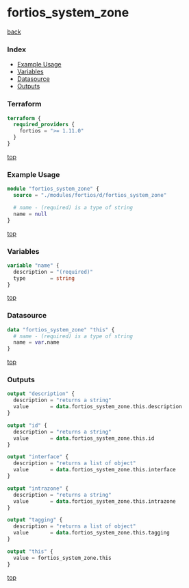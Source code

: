 # fortios_system_zone

[back](../fortios.md)

### Index

- [Example Usage](#example-usage)
- [Variables](#variables)
- [Datasource](#datasource)
- [Outputs](#outputs)

### Terraform

```terraform
terraform {
  required_providers {
    fortios = ">= 1.11.0"
  }
}
```

[top](#index)

### Example Usage

```terraform
module "fortios_system_zone" {
  source = "./modules/fortios/d/fortios_system_zone"

  # name - (required) is a type of string
  name = null
}
```

[top](#index)

### Variables

```terraform
variable "name" {
  description = "(required)"
  type        = string
}
```

[top](#index)

### Datasource

```terraform
data "fortios_system_zone" "this" {
  # name - (required) is a type of string
  name = var.name
}
```

[top](#index)

### Outputs

```terraform
output "description" {
  description = "returns a string"
  value       = data.fortios_system_zone.this.description
}

output "id" {
  description = "returns a string"
  value       = data.fortios_system_zone.this.id
}

output "interface" {
  description = "returns a list of object"
  value       = data.fortios_system_zone.this.interface
}

output "intrazone" {
  description = "returns a string"
  value       = data.fortios_system_zone.this.intrazone
}

output "tagging" {
  description = "returns a list of object"
  value       = data.fortios_system_zone.this.tagging
}

output "this" {
  value = fortios_system_zone.this
}
```

[top](#index)